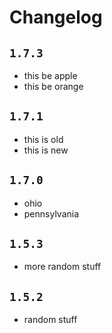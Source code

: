 # Changelog

## `1.7.3`

- this be apple
- this be orange

## `1.7.1`

- this is old
- this is new

## `1.7.0`

- ohio
- pennsylvania

## `1.5.3`

- more random stuff

## `1.5.2`

- random stuff
